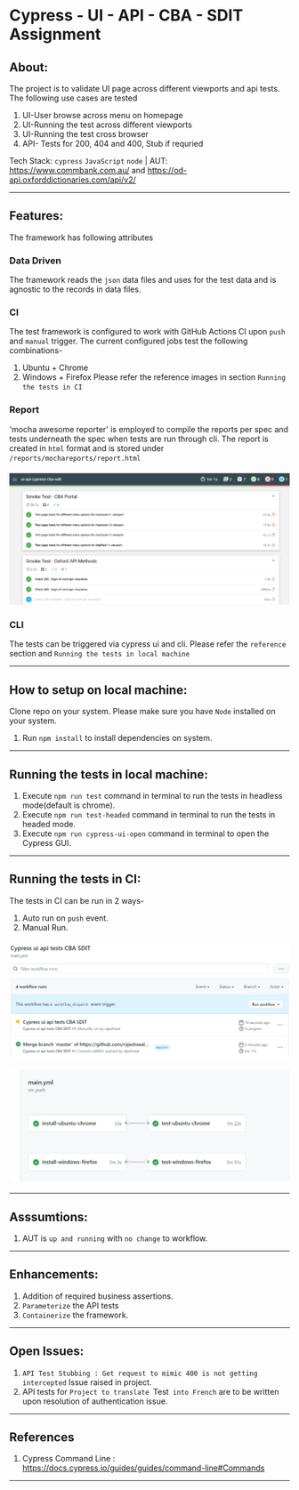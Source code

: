 # Cypress - UI - API - CBA - SDIT Assignment

## About:   
The project is to validate UI page across different viewports and api tests.
The following use cases are tested
1. UI-User browse across menu on homepage
2. UI-Running the test across different viewports
3. UI-Running the test cross browser
4. API- Tests for 200, 404 and 400, Stub if requried

Tech Stack: `cypress` `JavaScript` `node` | AUT: https://www.commbank.com.au/ and  https://od-api.oxforddictionaries.com/api/v2/

---
## Features:  
The framework has following attributes
### Data Driven
The framework reads the `json` data files and uses for the test data and is agnostic to the records in data files.
### CI
The test framework is configured to work with GitHub Actions CI upon `push` and `manual` trigger.
The current configured jobs test the following combinations-
1. Ubuntu + Chrome
2. Windows + Firefox
Please refer the reference images in section `Running the tests in CI`
### Report
'mocha awesome reporter' is employed to compile the reports per spec and tests underneath the spec when tests are run through cli.
The report is created in `html` format and is stored under `/reports/mochareports/report.html`
#### ![samplereport](./report.png)
### CLI 
The tests can be triggered via cypress ui and cli.
Please refer the `reference` section and `Running the tests in local machine`


---
## How to setup on local machine:
Clone repo on your system. Please make sure you have `Node` installed on your system.

1. Run `npm install` to install dependencies on system.
 
---
## Running the tests in local machine:
1. Execute `npm run test` command in terminal to run the tests in headless mode(default is chrome).
2. Execute `npm run test-headed` command in terminal to run the tests in headed mode.
3. Execute `npm run cypress-ui-open` command in terminal to open the Cypress GUI.

---
## Running the tests in CI:
The tests in CI can be run in 2 ways-
1. Auto run on `push` event.
2. Manual Run.
#### ![GHA1](./GHActions.PNG)
#### ![GHA2](./GHjobs.PNG)


---
## Asssumtions:
1. AUT is `up and running` with `no change` to workflow.

---
## Enhancements:
1. Addition of required business assertions.
2. `Parameterize` the API tests
3. `Containerize` the framework.

---
## Open Issues:
1. `API Test Stubbing : Get request to mimic 400 is not getting intercepted` Issue raised in project.
2. API tests for `Project to translate `Test` into French` are to be written upon resolution of authentication issue.

---
## References
1. Cypress Command Line : https://docs.cypress.io/guides/guides/command-line#Commands

---